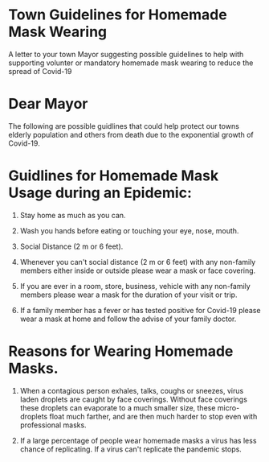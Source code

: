 # Town Guidelines for Homemade Mask Wearing

A letter to your town Mayor suggesting possible guidelines to help with supporting volunter or mandatory homemade mask wearing to reduce the spread of Covid-19



# Dear Mayor

The following are possible guidlines that could help protect our towns elderly population and others from death due to the exponential growth of Covid-19. 


# Guidlines for Homemade Mask Usage during an Epidemic:

1. Stay home as much as you can.

1. Wash you hands before eating or touching your eye, nose, mouth.

1. Social Distance (2 m or 6 feet).

1. Whenever you can't social distance (2 m or 6 feet) with any non-family members either inside or outside please wear a mask or face covering.

1. If you are ever in a room, store, business, vehicle with any non-family members please wear a mask for the duration of your visit or trip.

1. If a family member has a fever or has tested positive for Covid-19 please wear a mask at home and follow the advise of your family doctor.

# Reasons for Wearing Homemade Masks.

1. When a contagious person exhales, talks, coughs or sneezes, virus laden droplets are caught by face coverings. Without face coverings these droplets can evaporate to a much smaller size, these micro-droplets float much farther, and are then much harder to stop even with professional masks. 

1. If a large percentage of people wear homemade masks a virus has less chance of replicating. If a virus can't replicate the pandemic stops.


